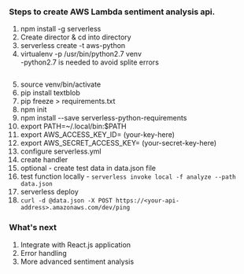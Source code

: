 ### Steps to create AWS Lambda sentiment analysis api.
1. npm install -g serverless
2. Create director & cd into directory
3. serverless create -t aws-python
4. virtualenv -p /usr/bin/python2.7 venv  
  -python2.7 is needed to avoid splite errors  
  ```Unable to import module 'handler: No module named _splite3
  ```
5. source venv/bin/activate
6. pip install textblob
7. pip freeze > requirements.txt
8. npm init
9. npm install --save serverless-python-requirements
10. export PATH=~/.local/bin:$PATH
11. export AWS_ACCESS_KEY_ID= (your-key-here)
12. export AWS_SECRET_ACCESS_KEY= (your-secret-key-here)
13. configure serverless.yml
14. create handler
15. optional - create test data in data.json file
15. test function locally - ```serverless invoke local -f analyze --path data.json```
16. serverless deploy
16. ```curl -d @data.json -X POST https://<your-api-address>.amazonaws.com/dev/ping```

### What's next
1. Integrate with React.js application
2. Error handling
3. More advanced sentiment analysis

